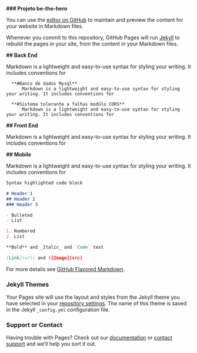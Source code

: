 **### Projeto be-the-hero**

You can use the [editor on GitHub](https://github.com/irrigador/ProjetoOng/edit/gh-pages/index.md) to maintain and preview the content for your website in Markdown files.

Whenever you commit to this repository, GitHub Pages will run [Jekyll](https://jekyllrb.com/) to rebuild the pages in your site, from the content in your Markdown files.

**## Back End**

Markdown is a lightweight and easy-to-use syntax for styling your writing. It includes conventions for

      **#Banco de dados Mysql**
          Markdown is a lightweight and easy-to-use syntax for styling your writing. It includes conventions for
          
      **#Sistema tolerante a falhas modúlo CORS**    
          Markdown is a lightweight and easy-to-use syntax for styling your writing. It includes conventions for

**## Front End**

Markdown is a lightweight and easy-to-use syntax for styling your writing. It includes conventions for

**## Mobile**

Markdown is a lightweight and easy-to-use syntax for styling your writing. It includes conventions for



```markdown
Syntax highlighted code block

# Header 1
## Header 2
### Header 3

- Bulleted
- List

1. Numbered
2. List

**Bold** and _Italic_ and `Code` text

[Link](url) and ![Image](src)
```

For more details see [GitHub Flavored Markdown](https://guides.github.com/features/mastering-markdown/).

### Jekyll Themes

Your Pages site will use the layout and styles from the Jekyll theme you have selected in your [repository settings](https://github.com/irrigador/ProjetoOng/settings/pages). The name of this theme is saved in the Jekyll `_config.yml` configuration file.

### Support or Contact

Having trouble with Pages? Check out our [documentation](https://docs.github.com/categories/github-pages-basics/) or [contact support](https://support.github.com/contact) and we’ll help you sort it out.
